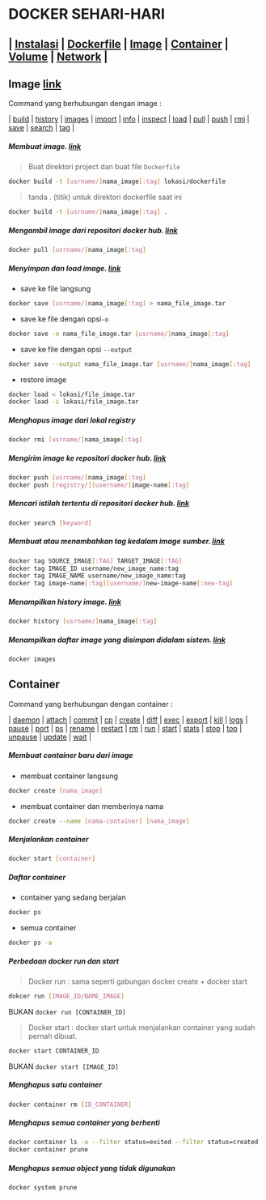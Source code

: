 # DOCKER SEHARI-HARI

| [Instalasi](https://github.com/zpion-id/docker_doc/blob/master/Instalasi_Docker.md)
| [Dockerfile]()
| [Image]()
| [Container]()
| [Volume]()
| [Network]()
|
---

## Image [link](https://docs.docker.com/engine/reference/commandline/images/)
Command yang berhubungan dengan image :

| [build](https://docs.docker.com/engine/reference/commandline/build/) |
[history](https://docs.docker.com/engine/reference/commandline/history/) |
[images](https://docs.docker.com/engine/reference/commandline/images/) |
[import](https://docs.docker.com/engine/reference/commandline/import/) |
[info](https://docs.docker.com/engine/reference/commandline/info/) |
[inspect](https://docs.docker.com/engine/reference/commandline/inspect/) |
[load](https://docs.docker.com/engine/reference/commandline/load/) |
[pull](https://docs.docker.com/engine/reference/commandline/pull/) |
[push](https://docs.docker.com/engine/reference/commandline/push/) |
[rmi](https://docs.docker.com/engine/reference/commandline/rmi/) |
[save](https://docs.docker.com/engine/reference/commandline/save/) |
[search](https://docs.docker.com/engine/reference/commandline/search/) |
[tag](https://docs.docker.com/engine/reference/commandline/tag/) |

##### Membuat image. [link](https://docs.docker.com/engine/reference/commandline/build/)

> Buat direktori project dan buat file `Dockerfile`

```sh
docker build -t [usrname/]nama_image[:tag] lokasi/dockerfile
```
>tanda . (titik) untuk direktori dockerfile saat ini

```sh
docker build -t [usrname/]nama_image[:tag] .
```

##### Mengambil image dari repositori docker hub. [link](https://docs.docker.com/engine/reference/commandline/pull/)
```sh
docker pull [usrname/]nama_image[:tag]
```
##### Menyimpan dan load image. [link](https://docs.docker.com/engine/reference/commandline/save/)

- save ke file langsung
```sh
docker save [usrname/]nama_image[:tag] > nama_file_image.tar
```
- save ke file dengan opsi`-o`
```sh
docker save -o nama_file_image.tar [usrname/]nama_image[:tag]
```
- save ke file dengan opsi `--output`
```sh
docker save --output nama_file_image.tar [usrname/]nama_image[:tag]
```

- restore image
```sh
docker load < lokasi/file_image.tar
docker load -i lokasi/file_image.tar
 ```

##### Menghapus image dari lokal registry
```sh
docker rmi [usrname/]nama_image[:tag]
```

##### Mengirim image ke repositori docker hub. [link](https://docs.docker.com/engine/reference/commandline/push/)
```sh
docker push [usrname/]nama_image[:tag]
docker push [registry/][username/]image-name[:tag]
```

##### Mencari istilah tertentu di repositori docker hub. [link](https://docs.docker.com/engine/reference/commandline/search/)
```sh
docker search [keyword]
```

##### Membuat atau menambahkan tag kedalam image sumber. [link](https://docs.docker.com/engine/reference/commandline/tag/)
```sh
docker tag SOURCE_IMAGE[:TAG] TARGET_IMAGE[:TAG]
docker tag IMAGE_ID username/new_image_name:tag
docker tag IMAGE_NAME username/new_image_name:tag
docker tag image-name[:tag][username/]new-image-name[:new-tag]
```

##### Menampilkan history image. [link](https://docs.docker.com/engine/reference/commandline/history/)
```sh
docker history [usrname/]nama_image[:tag]
```

##### Menampilkan daftar image yang disimpan didalam sistem. [link](https://docs.docker.com/engine/reference/commandline/images/)
```sh
docker images
```

## Container
Command yang berhubungan dengan container :


| [daemon](https://docs.docker.com/engine/reference/commandline/dockerd/) |
[attach](https://docs.docker.com/engine/reference/commandline/attach/) |
[commit](https://docs.docker.com/engine/reference/commandline/commit/) |
[cp](https://docs.docker.com/engine/reference/commandline/cp/) |
[create](https://docs.docker.com/engine/reference/commandline/create/) |
[diff](https://docs.docker.com/engine/reference/commandline/diff/) |
[exec](https://docs.docker.com/engine/reference/commandline/exec/) |
[export](https://docs.docker.com/engine/reference/commandline/export/) |
[kill](https://docs.docker.com/engine/reference/commandline/kill/) |
[logs](https://docs.docker.com/engine/reference/commandline/logs/) |
[pause](https://docs.docker.com/engine/reference/commandline/pause/) |
[port](https://docs.docker.com/engine/reference/commandline/port/) |
[ps](https://docs.docker.com/engine/reference/commandline/ps/) |
[rename](https://docs.docker.com/engine/reference/commandline/rename/) |
[restart](https://docs.docker.com/engine/reference/commandline/restart/) |
[rm](https://docs.docker.com/engine/reference/commandline/rm/) |
[run](https://docs.docker.com/engine/reference/commandline/run/) |
[start](https://docs.docker.com/engine/reference/commandline/start/) |
[stats](https://docs.docker.com/engine/reference/commandline/stats/) |
[stop](https://docs.docker.com/engine/reference/commandline/stop/) |
[top](https://docs.docker.com/engine/reference/commandline/top/) |
[unpause](https://docs.docker.com/engine/reference/commandline/unpause/) |
[update](https://docs.docker.com/engine/reference/commandline/update/) |
[wait](https://docs.docker.com/engine/reference/commandline/wait/) |

##### Membuat container baru dari image
- membuat container langsung
```sh
docker create [nama_image]
```
- membuat container dan memberinya nama
```sh
docker create --name [nama-container] [nama_image]
```

##### Menjalankan container
```sh
docker start [container]
```

##### Daftar container
- container yang sedang berjalan  
```sh
docker ps
```
- semua container 
```sh
docker ps -a
```

##### Perbedaan docker run dan start

> Docker run : sama seperti gabungan docker create + docker start
```sh
dokcer run [IMAGE_ID/NAME_IMAGE] 
```
BUKAN `docker run [CONTAINER_ID]`

> Docker start : docker start untuk menjalankan container yang sudah pernah dibuat.
```sh
docker start CONTAINER_ID
```

BUKAN `docker start [IMAGE_ID]`

##### Menghapus satu container
```sh
docker container rm [ID_CONTAINER]
```
##### Menghapus semua container yang berhenti

```sh
docker container ls -a --filter status=exited --filter status=created
docker container prune
```

##### Menghapus semua object yang tidak digunakan
```sh
docker system prune
```




